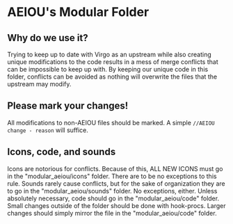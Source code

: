 # AEIOU's Modular Folder

## Why do we use it?
Trying to keep up to date with Virgo as an upstream while also creating unique modifications to the code results in a mess of merge conflicts that can be impossible to keep up with. By keeping our unique code in this folder, conflicts can be avoided as nothing will overwrite the files that the upstream may modify.

## Please mark your changes!
All modifications to non-AEIOU files should be marked. A simple `//AEIOU change - reason` will suffice.

## Icons, code, and sounds
Icons are notorious for conflicts. Because of this, ALL NEW ICONS must go in the "modular_aeiou/icons" folder. There are to be no exceptions to this rule. Sounds rarely cause conflicts, but for the sake of organization they are to go in the "modular_aeiou/sounds" folder. No exceptions, either. Unless absolutely necessary, code should go in the "modular_aeiou/code" folder. Small changes outside of the folder should be done with hook-procs. Larger changes should simply mirror the file in the "modular_aeiou/code" folder.
